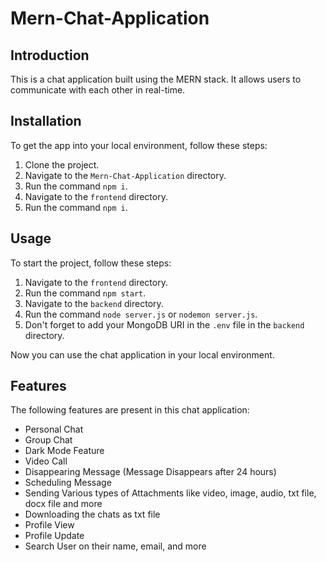 # Mern-Chat-Application

## Introduction

This is a chat application built using the MERN stack. It allows users to communicate with each other in real-time.

## Installation

To get the app into your local environment, follow these steps:

1. Clone the project.
2. Navigate to the `Mern-Chat-Application` directory.
3. Run the command `npm i`.
4. Navigate to the `frontend` directory.
5. Run the command `npm i`.

## Usage

To start the project, follow these steps:

1. Navigate to the `frontend` directory.
2. Run the command `npm start`.
3. Navigate to the `backend` directory.
4. Run the command `node server.js` or `nodemon server.js`.
5. Don't forget to add your MongoDB URI in the `.env` file in the `backend` directory.

Now you can use the chat application in your local environment.

## Features

The following features are present in this chat application:

- Personal Chat
- Group Chat
- Dark Mode Feature
- Video Call
- Disappearing Message (Message Disappears after 24 hours)
- Scheduling Message
- Sending Various types of Attachments like video, image, audio, txt file, docx file and more
- Downloading the chats as txt file
- Profile View
- Profile Update
- Search User on their name, email, and more
```.
